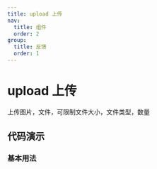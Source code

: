 ```yaml
---
title: upload 上传
nav:
  title: 组件
  order: 2
group:
  title: 反馈
  order: 1
---
```


# upload 上传

上传图片，文件，可限制文件大小，文件类型，数量

## 代码演示

### 基本用法

<code src="./demo/basic.tsx"></code>

<API src="./index.tsx"></API>